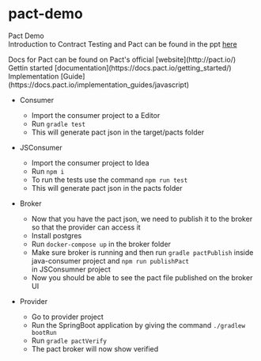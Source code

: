 # pact-demo
Pact Demo<br/>
Introduction to Contract Testing and Pact can be found in the ppt [here](https://github.com/vini46/Pact-Demo/blob/master/presentation/Contract-Testing-In-Theory-and-Practice.pptx)<br/>

<p>Docs for Pact can be found on Pact's official [website](http://pact.io/)<br/>
 Gettin started [documentation](https://docs.pact.io/getting_started/)<br/>
 Implementation [Guide](https://docs.pact.io/implementation_guides/javascript)
</p>

* Consumer
  * Import the consumer project to a Editor
  * Run `gradle test`
  * This will generate pact json in the target/pacts folder

* JSConsumer
  * Import the consumer project to Idea
  * Run `npm i`
  * To run the tests use the command `npm run test`
  * This will generate pact json in the pacts folder

* Broker
  * Now that you have the pact json, we need to publish it to the broker so that the provider can access it
  * Install postgres
  * Run `docker-compose up` in the broker folder
  * Make sure broker is running and then run `gradle pactPublish` inside java-consumer project and `npm run publishPact`   
    in JSConsumner project
  * Now you should be able to see the pact file published on the broker UI

* Provider
  * Go to provider project
  * Run the SpringBoot application by giving the command `./gradlew bootRun`
  * Run `gradle pactVerify`
  * The pact broker will now show verified
